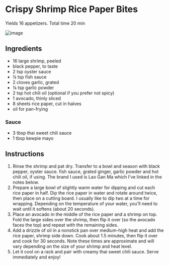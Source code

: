 # Crispy Shrimp Rice Paper Bites
Yields 16 appetizers. Total time 20 min

![image](https://user-images.githubusercontent.com/74127176/232940463-aefda3f1-7620-4078-b8a9-6efe717dc96e.png)

## Ingredients
- 16 large shrimp, peeled
- black pepper, to taste
- 2 tsp oyster sauce
- ¼ tsp fish sauce
- 2 cloves garlic, grated
- ⅛ tsp garlic powder
- 2 tsp hot chili oil (optional if you prefer not spicy)
- 1 avocado, thinly sliced
- 8 sheets rice paper, cut in halves
- oil for pan-frying
### Sauce
- 3 tbsp thai sweet chili sauce
- 1 tbsp kewpie mayo

## Instructions
1. Rinse the shrimp and pat dry.  Transfer to a bowl and season with black pepper, oyster sauce. fish sauce, grated ginger, garlic powder and hot chili oil, if using.  The brand I used is Lao Gan Ma which I’ve linked in the notes below.
2. Prepare a large bowl of slightly warm water for dipping and cut each rice paper in half.  Dip the rice paper in water and rotate around twice, then place on a cutting board.  I usually like to dip two at a time for wrapping.  Depending on the temperature of your water, you’ll need to wait until it softens (about 20 seconds).
3. Place an avocado in the middle of the rice paper and a shrimp on top.  Fold the large sides over the shrimp, then flip it over (so the avocado faces the top) and repeat with the remaining sides.
4. Add a drizzle of oil in a nonstick pan over medium-high heat and add the rice paper, shrimp side down.  Cook about 1.5 minutes, then flip it over and cook for 30 seconds.  Note these times are approximate and will vary depending on the size of your shrimp and heat level.
5. Let it cool on a rack and pair with creamy thai sweet chili sauce.  Serve immediately and enjoy!
